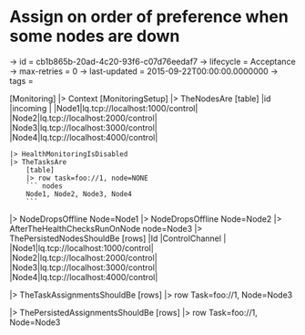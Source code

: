 # Assign on order of preference when some nodes are down

-> id = cb1b865b-20ad-4c20-93f6-c07d76eedaf7
-> lifecycle = Acceptance
-> max-retries = 0
-> last-updated = 2015-09-22T00:00:00.0000000
-> tags = 

[Monitoring]
|> Context
    [MonitoringSetup]
    |> TheNodesAre
        [table]
        |id   |incoming                       |
        |Node1|lq.tcp://localhost:1000/control|
        |Node2|lq.tcp://localhost:2000/control|
        |Node3|lq.tcp://localhost:3000/control|
        |Node4|lq.tcp://localhost:4000/control|

    |> HealthMonitoringIsDisabled
    |> TheTasksAre
        [table]
        |> row task=foo://1, node=NONE
        ``` nodes
        Node1, Node2, Node3, Node4
        ```



|> NodeDropsOffline Node=Node1
|> NodeDropsOffline Node=Node2
|> AfterTheHealthChecksRunOnNode node=Node3
|> ThePersistedNodesShouldBe
    [rows]
    |Id   |ControlChannel                 |
    |Node1|lq.tcp://localhost:1000/control|
    |Node2|lq.tcp://localhost:2000/control|
    |Node3|lq.tcp://localhost:3000/control|
    |Node4|lq.tcp://localhost:4000/control|

|> TheTaskAssignmentsShouldBe
    [rows]
    |> row Task=foo://1, Node=Node3

|> ThePersistedAssignmentsShouldBe
    [rows]
    |> row Task=foo://1, Node=Node3

~~~
